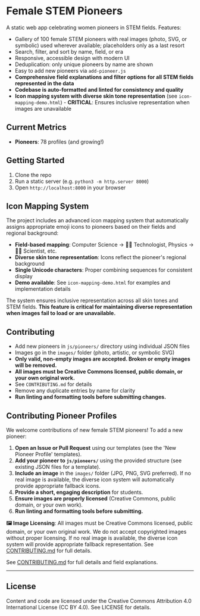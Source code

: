 # Female STEM Pioneers

A static web app celebrating women pioneers in STEM fields. Features:

- Gallery of 100 female STEM pioneers with real images (photo, SVG, or symbolic) used wherever available; placeholders only as a last resort
- Search, filter, and sort by name, field, or era
- Responsive, accessible design with modern UI
- Deduplication: only unique pioneers by name are shown
- Easy to add new pioneers via `add-pioneer.js`
- **Comprehensive field explanations and filter options for all STEM fields represented in the data**
- **Codebase is auto-formatted and linted for consistency and quality**
- **Icon mapping system with diverse skin tone representation** (see `icon-mapping-demo.html`) - **CRITICAL**: Ensures inclusive representation when images are unavailable

## Current Metrics

- **Pioneers**: 78 profiles (and growing!)

## Getting Started

1. Clone the repo
2. Run a static server (e.g. `python3 -m http.server 8000`)
3. Open `http://localhost:8000` in your browser

## Icon Mapping System

The project includes an advanced icon mapping system that automatically assigns appropriate emoji icons to pioneers based on their fields and regional background:

- **Field-based mapping**: Computer Science → 👩‍💻 Technologist, Physics → 👩‍🔬 Scientist, etc.
- **Diverse skin tone representation**: Icons reflect the pioneer's regional background
- **Single Unicode characters**: Proper combining sequences for consistent display
- **Demo available**: See `icon-mapping-demo.html` for examples and implementation details

The system ensures inclusive representation across all skin tones and STEM fields. **This feature is critical for maintaining diverse representation when images fail to load or are unavailable.**

## Contributing

- Add new pioneers in `js/pioneers/` directory using individual JSON files
- Images go in the `images/` folder (photo, artistic, or symbolic SVG)
- **Only valid, non-empty images are accepted. Broken or empty images will be removed.**
- **All images must be Creative Commons licensed, public domain, or your own original work.**
- See `CONTRIBUTING.md` for details
- Remove any duplicate entries by name for clarity
- **Run linting and formatting tools before submitting changes.**

## Contributing Pioneer Profiles

We welcome contributions of new female STEM pioneers! To add a new pioneer:

1. **Open an Issue or Pull Request** using our templates (see the 'New Pioneer Profile' templates).
2. **Add your pioneer to `js/pioneers/`** using the provided structure (see existing JSON files for a template).
3. **Include an image** in the `images/` folder (JPG, PNG, SVG preferred). If no real image is available, the diverse icon system will automatically provide appropriate fallback icons.
4. **Provide a short, engaging description** for students.
5. **Ensure images are properly licensed** (Creative Commons, public domain, or your own work).
6. **Run linting and formatting tools before submitting.**

**🖼️ Image Licensing**: All images must be Creative Commons licensed, public domain, or your own original work. We do not accept copyrighted images without proper licensing. If no real image is available, the diverse icon system will provide appropriate fallback representation. See [CONTRIBUTING.md](CONTRIBUTING.md) for full details.

See [CONTRIBUTING.md](CONTRIBUTING.md) for full details and field explanations.

---

## License

Content and code are licensed under the Creative Commons Attribution 4.0 International License (CC BY 4.0). See LICENSE for details.
